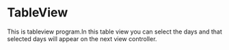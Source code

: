 # TableView
This is tableview program.In this table view you can select the days and that selected days will appear on the next view controller.
